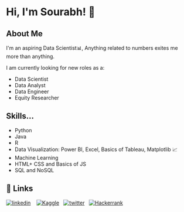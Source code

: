 
# Hi, I'm Sourabh! 👋

  
## About Me
I'm an aspiring Data Scientist📊, Anything related to numbers exites me more than anything. <br>

I am currently looking for new roles as a:
- Data Scientist
- Data Analyst
- Data Engineer 
- Equity Researcher

  
## Skills...
- Python 
- Java
- R 
- Data Visualization: Power BI, Excel, Basics of Tableau, Matplotlib 📈
- Machine Learning 
- HTML+ CSS and Basics of JS 
- SQL and NoSQL 

  
## 🔗 Links

[![linkedin](https://img.shields.io/badge/linkedin-0A66C2?style=for-the-badge&logo=linkedin&logoColor=white)](https://www.linkedin.com/in/sourabhs701/) &nbsp;&nbsp;
[![Kaggle](https://img.shields.io/badge/Kaggle-035a7d?style=for-the-badge&logo=kaggle&logoColor=white)](https://www.kaggle.com/sourabhs701)&nbsp;&nbsp;
[![twitter](https://img.shields.io/badge/twitter-1DA1F2?style=for-the-badge&logo=twitter&logoColor=white)](https://twitter.com/sourabh.eth)&nbsp;&nbsp;
[![Hackerrank](https://img.shields.io/badge/-Hackerrank-2EC866?style=for-the-badge&logo=HackerRank&logoColor=white)](https://www.hackerrank.com/Sourabhs701)&nbsp;&nbsp; 

